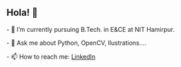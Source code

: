 <html lang="en">
  <head>
    <meta charset='utf-8'>
  </head>
  <body>
    <h2>Hola! 👋</h2>
    <p>- 🔭 I’m currently pursuing B.Tech. in E&CE at NIT Hamirpur.</p>
    <p>- 💬 Ask me about Python, OpenCV, Ilustrations....</p>
    <p>- 📫 How to reach me: <a href="https://www.linkedin.com/in/aniket-srivastava-63544b171/">LinkedIn</a></p>
  </body>
  


